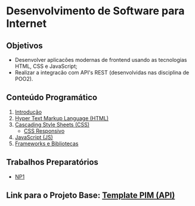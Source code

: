 # Desenvolvimento de Software para Internet

## Objetivos

+ Desenvolver aplicacões modernas de frontend usando as tecnologias HTML, CSS e JavaScript;
+ Realizar a integracão com API's REST (desenvolvidas nas disciplina de POO2).

## Conteúdo Programático

1. [Introdução](https://docs.google.com/presentation/d/1f4kWTk57WeteDIoKUyawTjw-JxUlntcGDvmTEds4wLY/edit?usp=sharing)
1. [Hyper Text Markup Language (HTML)](https://docs.google.com/presentation/d/1xiswgCKIrJhEs0_yhHl0prcaYT1dzCTFkZKZpsD4eg4/edit?usp=sharing)
1. [Cascading Style Sheets (CSS)](https://docs.google.com/presentation/d/1uaS0qbJ7mr5XErmv7YxuZXR3Lkoqb-diLdKwwzlttK8/edit?usp=sharing)
    + [CSS Responsivo](https://docs.google.com/presentation/d/11kqObIiKJBzXU_9iZvkkoICGxPTwXZPE9uaAolvtIik/edit?usp=sharing)
1. [JavaScript (JS)](https://docs.google.com/presentation/d/1eWflVoXsAFD82lxo0rm6HDCpgrLA3-20932nwqEJ1Fo/edit?usp=sharing)
1. [Frameworks e Bibliotecas](https://docs.google.com/presentation/d/1Ca6hylig_zHva4u88dmsA92QnYsdRRm680Yr9fLJs5o/edit?usp=sharing)

## Trabalhos Preparatórios

- [NP1](https://docs.google.com/document/d/1ndEKfg276AFfw79Nt5HxM-dxmiTGr1VQbR_PTDSjtdc/edit?usp=sharing)

## Link para o Projeto Base: [Template PIM (API)](https://github.com/falvojr-classes/unip-2019-2-ads-template-pim)
